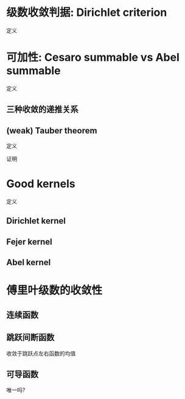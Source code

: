 # 级数收敛判据: Dirichlet criterion
定义

# 可加性: Cesaro summable vs Abel summable
定义

## 三种收敛的递推关系

## (weak) Tauber theorem
定义

证明

# Good kernels
定义

## Dirichlet kernel

## Fejer kernel

## Abel kernel

# 傅里叶级数的收敛性

## 连续函数

## 跳跃间断函数
收敛于跳跃点左右函数的均值

## 可导函数
唯一吗?